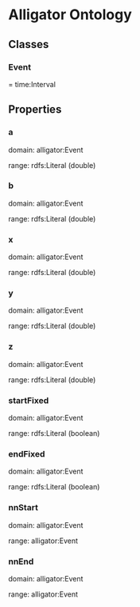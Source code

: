 # Alligator Ontology

## Classes

### Event

= time:Interval

## Properties

### a

domain: alligator:Event

range: rdfs:Literal (double)

### b

domain: alligator:Event

range: rdfs:Literal (double)

### x

domain: alligator:Event

range: rdfs:Literal (double)

### y

domain: alligator:Event

range: rdfs:Literal (double)

### z

domain: alligator:Event

range: rdfs:Literal (double)

### startFixed

domain: alligator:Event

range: rdfs:Literal (boolean)

### endFixed

domain: alligator:Event

range: rdfs:Literal (boolean)

### nnStart

domain: alligator:Event

range: alligator:Event

### nnEnd

domain: alligator:Event

range: alligator:Event